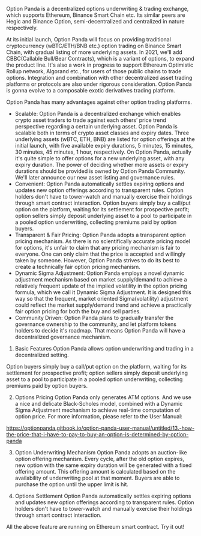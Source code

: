 Option Panda is a decentralized options underwriting & trading exchange, which supports Ethereum, Binance Smart Chain etc. Its similar peers are Hegic and Binance Option, semi-decentralized and centralized in nature respectively. 

At its initial launch, Option Panda will focus on providing traditional cryptocurrency (wBTC/ETH/BNB etc.) option trading on Binance Smart Chain, with gradual listing of more underlying assets. In 2021, we'll add CBBC(Callable Bull/Bear Contracts), which is a variant of options, to expand the product line. It's also a work in progress to support Ethereum Optimistic Rollup network, Algorand etc., for users of those public chains to trade options. Integration and combination with other decentralized asset trading platforms or protocols are also under rigorous consideration. Option Panda is gonna evolve to a composable exotic derivatives trading platform. 

Option Panda has many advantages against other option trading platforms.
* Scalable: Option Panda is a decentralized exchange which enables crypto asset traders to trade against each others’ price trend perspective regarding a certain underlying asset. Option Panda is scalable both in terms of crypto asset classes and expiry dates. Three underlying assets (wBTC, ETH, BNB) are listed for option offerings at the initial launch, with five available expiry durations, 5 minutes, 15 minutes, 30 minutes, 45 minutes, 1 hour, respectively. On Option Panda, actually it's quite simple to offer options for a new underlying asset, with any expiry duration. The power of deciding whether more assets or expiry durations should be provided is owned by Option Panda Community. We'll later announce our new asset listing and governance rules.
* Convenient: Option Panda automatically settles expiring options and updates new option offerings according to transparent rules. Option holders don't have to tower-watch and manually exercise their holdings through smart contract interaction. Option buyers simply buy a call/put option on the platform, waiting for its settlement for prospective profit; option sellers simply deposit underlying asset to a pool to participate in a pooled option underwriting, collecting premiums paid by option buyers.
* Transparent & Fair Pricing: Option Panda adopts a transparent option pricing mechanism. As there is no scientifically accurate pricing model for options, it's unfair to claim that any pricing mechanism is fair to everyone. One can only claim that the price is accepted and willingly taken by someone. However, Option Panda strives to do its best to create a technically fair option pricing mechanism. 
* Dynamic Sigma Adjustment: Option Panda employs a novel dynamic adjustment mechanism based on market supply/demand to achieve a relatively frequent update of the implied volatility in the option pricing formula, which we call it Dynamic Sigma Adjustment. It is designed this way so that the frequent, market oriented Sigma(volatility) adjustment could reflect the market supply/demand trend and achieve a practically fair option pricing for both the buy and sell parties. 
* Community Driven: Option Panda plans to gradually transfer the governance ownership to the community, and let platform tokens holders to decide it's roadmap. That means Option Panda will have a decentralized governance mechanism.

1. Basic Features
Option Panda allows option underwriting and trading in a decentralized setting.  

Option buyers simply buy a call/put option on the platform, waiting for its settlement for prospective profit; option sellers simply deposit underlying asset to a pool to participate in a pooled option underwriting, collecting premiums paid by option buyers.

2. Options Pricing
Option Panda only generates ATM options. And we use a nice and delicate Black-Scholes model, combined with a Dynamic Sigma Adjustment mechanism to achieve real-time computation of option price. For more information, please refer to the User Manual:

https://optionpanda.gitbook.io/option-panda-user-manual/untitled/13.-how-the-price-that-i-have-to-pay-to-buy-an-option-is-determined-by-option-panda

3. Option Underwriting Mechanism
Option Panda adopts an auction-like option offering mechanism. Every cycle, after the old option expires, new option with the same expiry duration will be generated with a fixed offering amount. This offering amount is calculated based on the availability of underwriting pool at that moment. Buyers are able to purchase the option until the upper limit is hit.

4. Options Settlement
Option Panda automatically settles expiring options and updates new option offerings according to transparent rules. Option holders don't have to tower-watch and manually exercise their holdings through smart contract interaction. 

All the above feature are running on Ethereum smart contract. Try it out!
